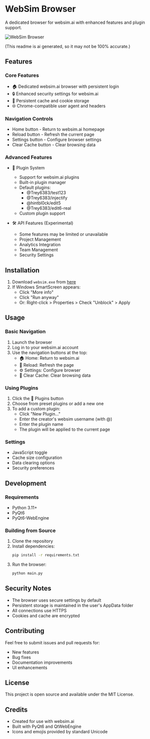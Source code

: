 # WebSim Browser

A dedicated browser for websim.ai with enhanced features and plugin support.

![WebSim Browser](assets/websim_logo.png)

(This readme is ai generated, so it may not be 100% accurate.)

## Features

### Core Features
- 🏠 Dedicated websim.ai browser with persistent login
- 🔒 Enhanced security settings for websim.ai
- 💾 Persistent cache and cookie storage
- 🌐 Chrome-compatible user agent and headers

### Navigation Controls
- Home button - Return to websim.ai homepage
- Reload button - Refresh the current page
- Settings button - Configure browser settings
- Clear Cache button - Clear browsing data

### Advanced Features
- 🔌 Plugin System
  - Support for websim.ai plugins
  - Built-in plugin manager
  - Default plugins:
    - @Trey6383/test123
    - @Trey6383/injectify
    - @hintbl0ck/edit5
    - @Trey6383/edit6-real
  - Custom plugin support

- 🛠️ API Features (Experimental)
  - Some features may be limited or unavailable
  - Project Management
  - Analytics Integration
  - Team Management
  - Security Settings

## Installation

1. Download `websim.exe` from [here](https://cvws.icloud-content.com/B/ASokkJTTurV1lH7jczMJx-UBHe2uAXU9BDkjt-LdHb_EIc2jvQQDKSNw/websim.exe?o=AoWNRo4gjZNKtKSownzesTQBMTDNXpeNWTpfh8xNv2CL&v=1&x=3&a=CAogQAYOjxShVPz69DV71y8J48ssOJMsbb0ZaxFHU7Sflp0SbRCXy9aBvTIYl6iyg70yIgEAUgQBHe2uWgQDKSNwaiZ_51XUKyeYW8TMHHBrZkeW3eDV1uZA_nb_xf1w7VmaoCSSNqjCjHImrctVl22n72XpafdYNC2zrbJQgPNYLpCIEqfnX06_6-lZ55KREY4&e=1734368597&fl=&r=380c2a7e-d376-494e-aff7-f6dd81675e75-1&k=aoFcL_LrbMEoGWqb2azEqQ&ckc=com.apple.clouddocs&ckz=com.apple.CloudDocs&p=109&s=gonqWdellrcKWQ5JYYWlhJamD1A)
2. If Windows SmartScreen appears:
   - Click "More info"
   - Click "Run anyway"
   - Or: Right-click > Properties > Check "Unblock" > Apply

## Usage

### Basic Navigation
1. Launch the browser
2. Log in to your websim.ai account
3. Use the navigation buttons at the top:
   - 🏠 Home: Return to websim.ai
   - 🔄 Reload: Refresh the page
   - ⚙️ Settings: Configure browser
   - 🧹 Clear Cache: Clear browsing data

### Using Plugins
1. Click the 🔌 Plugins button
2. Choose from preset plugins or add a new one
3. To add a custom plugin:
   - Click "New Plugin..."
   - Enter the creator's websim username (with @)
   - Enter the plugin name
   - The plugin will be applied to the current page

### Settings
- JavaScript toggle
- Cache size configuration
- Data clearing options
- Security preferences

## Development

### Requirements
- Python 3.11+
- PyQt6
- PyQt6-WebEngine

### Building from Source
1. Clone the repository
2. Install dependencies:
   ```bash
   pip install -r requirements.txt
   ```
3. Run the browser:
   ```bash
   python main.py
   ```

## Security Notes
- The browser uses secure settings by default
- Persistent storage is maintained in the user's AppData folder
- All connections use HTTPS
- Cookies and cache are encrypted

## Contributing
Feel free to submit issues and pull requests for:
- New features
- Bug fixes
- Documentation improvements
- UI enhancements

## License
This project is open source and available under the MIT License.

## Credits
- Created for use with websim.ai
- Built with PyQt6 and QtWebEngine
- Icons and emojis provided by standard Unicode